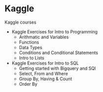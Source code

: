 # Kaggle
Kaggle courses
* Kaggle Exercises for Intro to Programming
  - Arithmatic and Variables
  - Functions
  - Data Types
  - Conditions and Conditional Statements
  - Intro to Lists
* Kaggle Exercises for Intro to SQL
  - Getting started with Bigquery and SQl
  - Select, From and Where
  - Group By, Having & Count
  - Order By


  
